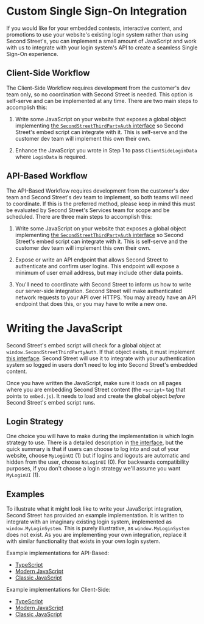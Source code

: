 # Custom Single Sign-On Integration

If you would like for your embedded contests, interactive content, and promotions to use your website's existing login system rather than using Second Street's, you can implement a small amount of JavaScript and work with us to integrate with your login system's API to create a seamless Single Sign-On experience.

## Client-Side Workflow
The Client-Side Workflow requires development from the customer's dev team only, so no coordination with Second Street is needed. This option is self-serve and can be implemented at any time. There are two main steps to accomplish this:

1. Write some JavaScript on your website that exposes a global object implementing [the `SecondStreetThirdPartyAuth` interface](https://github.com/secondstreet/custom-sso/blob/master/interface.ts) so Second Street's embed script can integrate with it. This is self-serve and the customer dev team will implement this own their own.

2. Enhance the JavaScript you wrote in Step 1 to pass `ClientSideLoginData` where `LoginData` is required.
  
  
## API-Based Workflow
The API-Based Workflow requires development from the customer's dev team and Second Street's dev team to implement, so both teams will need to coordinate. If this is the preferred method, please keep in mind this must be evaluated by Second Street's Services team for scope and be scheduled. There are three main steps to accomplish this:

1. Write some JavaScript on your website that exposes a global object implementing [the `SecondStreetThirdPartyAuth` interface](https://github.com/secondstreet/custom-sso/blob/master/interface.ts) so Second Street's embed script can integrate with it. This is self-serve and the customer dev team will implement this own their own.

2. Expose or write an API endpoint that allows Second Street to authenticate and confirm user logins. This endpoint will expose a minimum of user email address, but may include other data points.

3. You'll need to coordinate with Second Street to inform us how to write our server-side integration. Second Street will make authenticated network requests to your API over HTTPS. You may already have an API endpoint that does this, or you may have to write a new one.


# Writing the JavaScript

Second Street's embed script will check for a global object at `window.SecondStreetThirdPartyAuth`. If that object exists, it must implement [this interface](https://github.com/secondstreet/custom-sso/blob/master/interface.ts). Second Street will use it to integrate with your authentication system so logged in users don't need to log into Second Street's embedded content.

Once you have written the JavaScript, make sure it loads on all pages where you are embedding Second Street content (the `<script>` tag that points to `embed.js`). It needs to load and create the global object _before_ Second Street's embed script runs.

## Login Strategy
One choice you will have to make during the implementation is which login strategy to use. There is a detailed description in [the interface](https://github.com/secondstreet/custom-sso/blob/master/interface.ts), but the quick summary is that if users can choose to log into and out of your website, choose `MyLoginUI` (1) but if logins and logouts are automatic and hidden from the user, choose `NoLoginUI` (0). For backwards compatibility purposes, if you don't choose a login strategy we'll assume you want `MyLoginUI` (1).

 ## Examples

 To illustrate what it might look like to write your JavaScript integration, Second Street has provided an example implementation. It is written to integrate with an imaginary existing login system, implemented as `window.MyLoginSystem`. This is purely illustrative, as `window.MyLoginSystem` does not exist. As you are implementing your own integration, replace it with similar functionality that exists in your own login system.

Example implementations for API-Based:

 - [TypeScript](https://github.com/secondstreet/custom-sso/blob/master/examples/api-based-workflow/typescript.ts)
 - [Modern JavaScript](https://github.com/secondstreet/custom-sso/blob/master/examples/api-based-workflow/es6-plus.js)
 - [Classic JavaScript](https://github.com/secondstreet/custom-sso/blob/master/examples/api-based-workflow/classic-javascript.js)

Example implementations for Client-Side:

 - [TypeScript](https://github.com/secondstreet/custom-sso/blob/master/examples/client-side-workflow/typescript.ts)
 - [Modern JavaScript](https://github.com/secondstreet/custom-sso/blob/master/examples/client-side-workflow/es6-plus.js)
 - [Classic JavaScript](https://github.com/secondstreet/custom-sso/blob/master/examples/client-side-workflow/classic-javascript.js)
